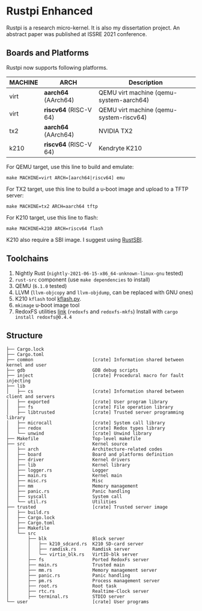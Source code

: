 # Rustpi Enhanced

Rustpi is a research micro-kernel. It is also my dissertation project. 
An abstract paper was published at ISSRE 2021 conference.

## Boards and Platforms

Rustpi now supports following platforms.

| MACHINE | ARCH                    | Description                             |
|---------|-------------------------|-----------------------------------------|
| virt    | **aarch64** (AArch64)   | QEMU virt machine (qemu-system-aarch64) |
| virt    | **riscv64** (RISC-V 64) | QEMU virt machine (qemu-system-riscv64) |
| tx2     | **aarch64** (AArch64)   | NVIDIA TX2                              |
| k210    | **riscv64** (RISC-V 64) | Kendryte K210                           |


For QEMU target, use this line to build and emulate:
```
make MACHINE=virt ARCH=[aarch64|riscv64] emu
```

For TX2 target, use this line to build a u-boot image and upload to a TFTP server:
```
make MACHINE=tx2 ARCH=aarch64 tftp
```

For K210 target, use this line to flash:
```
make MACHINE=k210 ARCH=riscv64 flash
```
K210 also require a SBI image. I suggest using [RustSBI](https://github.com/rustsbi/rustsbi/releases/tag/v0.1.1).

## Toolchains

1. Nightly Rust (`nightly-2021-06-15-x86_64-unknown-linux-gnu` tested)
2. `rust-src` component (use `make dependencies` to install)
3. QEMU (`6.1.0` tested)
4. LLVM (`llvm-objcopy` and `llvm-objdump`, can be replaced with GNU ones)
5. K210 `kflash` tool [kflash.py](https://github.com/kendryte/kflash.py).
6. `mkimage` u-boot image tool
7. RedoxFS utilities [link](https://gitlab.redox-os.org/redox-os/redoxfs) (`redoxfs` and `redoxfs-mkfs`) Install with `cargo install redoxfs@0.4.4`

## Structure

```
├── Cargo.lock
├── Cargo.toml                  
├── common                      [crate] Information shared between kernel and user
├── gdb                         GDB debug scripts
├── inject                      [crate] Procedural macro for fault injecting
├── lib
│   ├── cs                      [crate] Information shared between client and servers
│   ├── exported                [crate] User program library
│   ├── fs                      [crate] File operation library
│   ├── libtrusted              [crate] Trusted server programming library
│   ├── microcall               [crate] System call library
│   ├── redox                   [crate] Redox types library
│   └── unwind                  [crate] Unwind library
├── Makefile                    Top-level makefile
├── src                         Kernel source
│   ├── arch                    Architecture-related codes
│   ├── board                   Board and platforms definition
│   ├── driver                  Kernel drivers
│   ├── lib                     Kernel library
│   ├── logger.rs               Logger
│   ├── main.rs                 Kernel main
│   ├── misc.rs                 Misc
│   ├── mm                      Memory management
│   ├── panic.rs                Panic handling
│   ├── syscall                 System call
│   └── util.rs                 Utilities
├── trusted                     [crate] Trusted server image
│   ├── build.rs
│   ├── Cargo.lock
│   ├── Cargo.toml
│   ├── Makefile
│   └── src
│       ├── blk                 Block server
│       │   ├── k210_sdcard.rs  K210 SD-card server
│       │   ├── ramdisk.rs      Ramdisk server
│       │   └── virtio_blk.rs   VirtIO-blk server
│       ├── fs                  Ported RedoxFs server
│       ├── main.rs             Trusted main
│       ├── mm.rs               Memory management server
│       ├── panic.rs            Panic handling
│       ├── pm.rs               Process management server
│       ├── root.rs             Root task
│       ├── rtc.rs              Realtime-Clock server
│       ├── terminal.rs         STDIO server
└── user                        [crate] User programs
```

